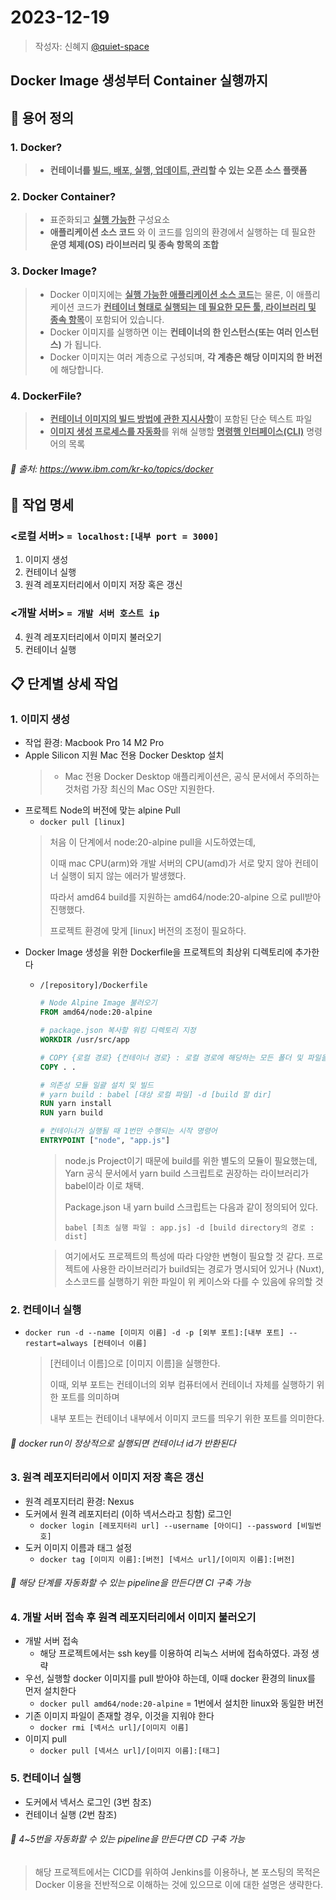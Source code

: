 # 2023-12-19
> 작성자: 신혜지 [@quiet-space](https://github.com/quiet-space)

## Docker Image 생성부터 Container 실행까지

## :bookmark: 용어 정의

### 1. Docker?

> - **컨테이너를 <u>빌드, 배포, 실행, 업데이트, 관리</u>할 수 있는 오픈 소스 플랫폼**


### 2. Docker Container?

> - 표준화되고 <u>**실행 가능한**</u> 구성요소
> - **애플리케이션 소스 코드** 와 이 코드를 임의의 환경에서 실행하는 데 필요한 **운영 체제(OS) 라이브러리 및 종속 항목의 조합**


### 3. Docker Image?

> - Docker 이미지에는 <u>**실행 가능한 애플리케이션 소스 코드**</u>는 물론, 
이 애플리케이션 코드가 <u>**컨테이너 형태로 실행되는 데 필요한 모든 툴, 라이브러리 및 종속 항목**</u>이 포함되어 있습니다.
> - Docker 이미지를 실행하면 이는 **컨테이너의 한 인스턴스(또는 여러 인스턴스)** 가 됩니다.
> - Docker 이미지는 여러 계층으로 구성되며, **각 계층은 해당 이미지의 한 버전**에 해당합니다.


### 4. DockerFile? 
> - <u>**컨테이너 이미지의 빌드 방법에 관한 지시사항**</u>이 포함된 단순 텍스트 파일
> - <u>**이미지 생성 프로세스를 자동화**</u>를 위해 실행할 <u>**명령행 인터페이스(CLI)**</u> 명령어의 목록


###### :paperclip: 출처: https://www.ibm.com/kr-ko/topics/docker

## :palm_tree: 작업 명세

### <로컬 서버> `= localhost:[내부 port = 3000]`
1. 이미지 생성 
2. 컨테이너 실행
3. 원격 레포지터리에서 이미지 저장 혹은 갱신

### <개발 서버> `= 개발 서버 호스트 ip`
4. 원격 레포지터리에서 이미지 불러오기
5. 컨테이너 실행

## :clipboard: 단계별 상세 작업  

### 1. 이미지 생성
- 작업 환경: Macbook Pro 14 M2 Pro
- Apple Silicon 지원 Mac 전용 Docker Desktop 설치
  > - Mac 전용 Docker Desktop 애플리케이션은, 
공식 문서에서 주의하는 것처럼 가장 최신의 Mac OS만 지원한다.
- 프로젝트 Node의 버전에 맞는 alpine Pull
  - `docker pull [linux]`
  > 처음 이 단계에서 node:20-alpine pull을 시도하였는데,
  > 
  > 이때 mac CPU(arm)와 개발 서버의 CPU(amd)가 서로 맞지 않아 컨테이너 실행이 되지 않는 에러가 발생했다.
  > 
  > 따라서 amd64 build를 지원하는 amd64/node:20-alpine 으로 pull받아 진행했다.
  > 
  > 프로젝트 환경에 맞게 [linux] 버전의 조정이 필요하다. 
- Docker Image 생성을 위한 Dockerfile을 프로젝트의 최상위 디렉토리에 추가한다
  - `/[repository]/Dockerfile`
    ``` dockerfile 
    # Node Alpine Image 불러오기
    FROM amd64/node:20-alpine
    
    # package.json 복사할 워킹 디렉토리 지정
    WORKDIR /usr/src/app   

    # COPY {로컬 경로} {컨테이너 경로} : 로컬 경로에 해당하는 모든 폴더 및 파일을 컨테이너 경로에 복사
    COPY . .

    # 의존성 모듈 일괄 설치 및 빌드
    # yarn build : babel [대상 로컬 파일] -d [build 할 dir]
    RUN yarn install
    RUN yarn build

    # 컨테이너가 실행될 때 1번만 수행되는 시작 명령어
    ENTRYPOINT ["node", "app.js"]
    ```
    > node.js Project이기 때문에 build를 위한 별도의 모듈이 필요했는데, Yarn 공식 문서에서 yarn build 스크립트로 권장하는 라이브러리가 babel이라 이로 채택.
    > 
    > Package.json 내 yarn build 스크립트는 다음과 같이 정의되어 있다.
    > 
    > `babel [최초 실행 파일 : app.js] -d [build directory의 경로 : dist]`
    > 

    > 여기에서도 프로젝트의 특성에 따라 다양한 변형이 필요할 것 같다. 
  프로젝트에 사용한 라이브러리가 build되는 경로가 명시되어 있거나 (Nuxt), 
  소스코드를 실행하기 위한 파일이 위 케이스와 다를 수 있음에 유의할 것 

### 2. 컨테이너 실행 
- `docker run -d --name [이미지 이름] -d -p [외부 포트]:[내부 포트] --restart=always [컨테이너 이름]`
    > [컨테이너 이름]으로 [이미지 이름]을 실행한다.
    >     
    > 이때, 외부 포트는 컨테이너의 외부  컴퓨터에서 컨테이너 자체를 실행하기 위한 포트를 의미하며
    > 
    > 내부 포트는 컨테이너 내부에서 이미지 코드를 띄우기 위한 포트를 의미한다. 
  

###### :paperclip: docker run이 정상적으로 실행되면 컨테이너 id가 반환된다


### 3. 원격 레포지터리에서 이미지 저장 혹은 갱신
- 원격 레포지터리 환경: Nexus 
- 도커에서 원격 레포지터리 (이하 넥서스라고 칭함) 로그인 
  - `docker login [레포지터리 url] --username [아이디] --password [비밀번호]`
- 도커 이미지 이름과 태그 설정 
  - `docker tag [이미지 이름]:[버전] [넥서스 url]/[이미지 이름]:[버전]`

###### :paperclip: 해당 단계를 자동화할 수 있는 pipeline을 만든다면 CI 구축 가능  

### 4. 개발 서버 접속 후 원격 레포지터리에서 이미지 불러오기
- 개발 서버 접속 
  - 해당 프로젝트에서는 ssh key를 이용하여 리눅스 서버에 접속하였다. 과정 생략
- 우선, 실행할 docker 이미지를 pull 받아야 하는데, 이때 docker 환경의 linux를 먼저 설치한다
    - `docker pull amd64/node:20-alpine` = 1번에서 설치한 linux와 동일한 버전
- 기존 이미지 파일이 존재할 경우, 이것을 지워야 한다
    - `docker rmi [넥서스 url]/[이미지 이름]`
- 이미지 pull
    - `docker pull [넥서스 url]/[이미지 이름]:[태그]`

### 5. 컨테이너 실행
- 도커에서 넥서스 로그인 (3번 참조)
- 컨테이너 실행 (2번 참조)

###### :paperclip: 4~5번을 자동화할 수 있는 pipeline을 만든다면 CD 구축 가능 

> 해당 프로젝트에서는 CICD를 위하여 Jenkins를 이용하나, 본 포스팅의 목적은 Docker 이용을 전반적으로 이해하는 것에 있으므로 이에 대한 설명은 생략한다.